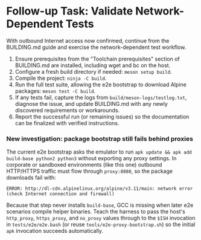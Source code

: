 # Follow-up Task: Validate Network-Dependent Tests

With outbound Internet access now confirmed, continue from the BUILDING.md guide and exercise the network-dependent test workflow.

1. Ensure prerequisites from the "Toolchain prerequisites" section of BUILDING.md are installed, including wget and bc on the host.
2. Configure a fresh build directory if needed: `meson setup build`.
3. Compile the project: `ninja -C build`.
4. Run the full test suite, allowing the e2e bootstrap to download Alpine packages: `meson test -C build`.
5. If any tests fail, capture the logs from `build/meson-logs/testlog.txt`, diagnose the issue, and update BUILDING.md with any newly discovered requirements or workarounds.
6. Report the successful run (or remaining issues) so the documentation can be finalized with verified instructions.

### New investigation: package bootstrap still fails behind proxies

The current e2e bootstrap asks the emulator to run `apk update && apk add build-base python2 python3` without exporting any proxy settings. In corporate or sandboxed environments (like this one) outbound HTTP/HTTPS traffic must flow through `proxy:8080`, so the package downloads fail with:

```
ERROR: http://dl-cdn.alpinelinux.org/alpine/v3.11/main: network error (check Internet connection and firewall)
```

Because that step never installs `build-base`, GCC is missing when later e2e scenarios compile helper binaries. Teach the harness to pass the host's `http_proxy`, `https_proxy`, and `no_proxy` values through to the `$ISH` invocation in `tests/e2e/e2e.bash` (or reuse `tools/e2e-proxy-bootstrap.sh`) so the initial `apk` invocation succeeds automatically.
